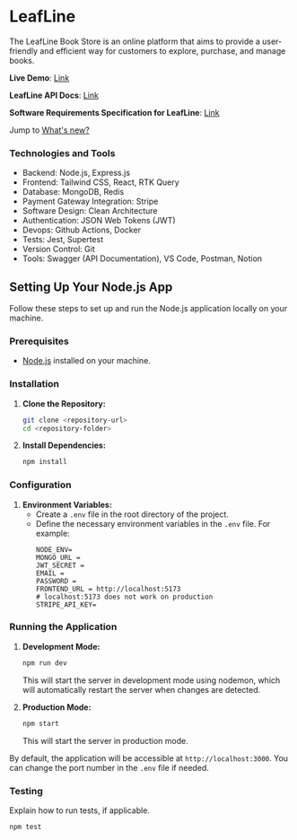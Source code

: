 # LeafLine

The LeafLine Book Store is an online platform that aims to provide a user-friendly and efficient way for customers to explore, purchase, and manage books.

**Live Demo**: [Link](https://leafline.vercel.app/)

**LeafLine API Docs**: [Link](https://documenter.getpostman.com/view/19574016/2s9YR6ZDip)

**Software Requirements Specification for LeafLine**: [Link](https://airy-phlox-2a3.notion.site/Software-Requirements-Specification-SRS-for-LeafLine-Book-Store-8069aa67ca5145e6bb7771528e7253b0?pvs=4)

Jump to [What's new?](https://github.com/hossainchisty/LeafLine-Server/blob/master/CHANGELOG.md)

### **Technologies and Tools**

- Backend: Node.js, Express.js
- Frontend: Tailwind CSS, React, RTK Query
- Database: MongoDB, Redis
- Payment Gateway Integration: Stripe
- Software Design: Clean Architecture
- Authentication: JSON Web Tokens (JWT)
- Devops: Github Actions, Docker
- Tests: Jest, Supertest
- Version Control: Git
- Tools: Swagger (API Documentation), VS Code, Postman, Notion

## Setting Up Your Node.js App

Follow these steps to set up and run the Node.js application locally on your machine.

### Prerequisites

- [Node.js](https://nodejs.org/) installed on your machine.

### Installation

1. **Clone the Repository:**

   ```bash
   git clone <repository-url>
   cd <repository-folder>
   ```

2. **Install Dependencies:**
   ```bash
   npm install
   ```

### Configuration

1. **Environment Variables:**
   - Create a `.env` file in the root directory of the project.
   - Define the necessary environment variables in the `.env` file. For example:
     ```env
     NODE_ENV=
     MONGO_URL =
     JWT_SECRET =
     EMAIL =
     PASSWORD =
     FRONTEND_URL = http://localhost:5173
     # localhost:5173 does not work on production
     STRIPE_API_KEY=
     ```

### Running the Application

1. **Development Mode:**

   ```bash
   npm run dev
   ```

   This will start the server in development mode using nodemon, which will automatically restart the server when changes are detected.

2. **Production Mode:**
   ```bash
   npm start
   ```
   This will start the server in production mode.

By default, the application will be accessible at `http://localhost:3000`. You can change the port number in the `.env` file if needed.

### Testing

Explain how to run tests, if applicable.

```bash
npm test
```
